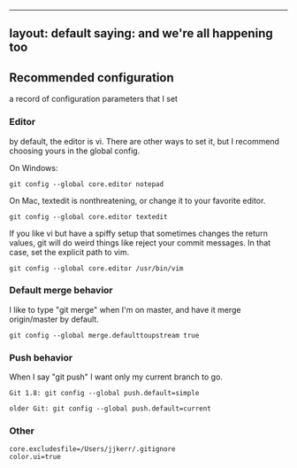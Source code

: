 -----
layout: default
saying: and we're all happening too
-----

## Recommended configuration

a record of configuration parameters that I set


### Editor

by default, the editor is vi. There are other ways to set it, but I
recommend choosing yours in the global config.

On Windows:

    git config --global core.editor notepad

On Mac, textedit is nonthreatening, or change it to your favorite
editor.

    git config --global core.editor textedit

If you like vi but have a spiffy setup that sometimes changes the return
values, git will do weird things like reject your commit messages. In
that case, set the explicit path to vim.

    git config --global core.editor /usr/bin/vim

### Default merge behavior

I like to type "git merge" when I'm on master, and have it merge
origin/master by default.

    git config --global merge.defaulttoupstream true

### Push behavior

When I say "git push" I want only my current branch to go.

    Git 1.8: git config --global push.default=simple

    older Git: git config --global push.default=current


### Other

    core.excludesfile=/Users/jjkerr/.gitignore
    color.ui=true
